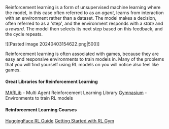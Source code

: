 Reinforcement learning is a form of unsupervised machine learning where the model, in this case often referred to as an *agent*, learns from interaction with an environment rather than a dataset. The model makes a decision, often referred to as a 'step', and the environment responds with a *state* and a *reward*. The model then selects its next step based on this feedback, and the cycle repeats.

![[Pasted image 20240403154622.png|500]]

Reinforcement learning is often associated with games, because they are easy and responsive environments to train models in. Many of the problems that you will find yourself using RL models on you will notice also feel like games.


#### Great Libraries for Reinforcement Learning
[MARLib](https://github.com/Replicable-MARL/MARLlib) - Multi Agent Reinforcement Learning Library
[Gymnasium](https://gymnasium.farama.org/) - Environments to train RL models

#### Reinforcement Learning Courses
[HuggingFace RL Guide](https://huggingface.co/learn/deep-rl-course/unit1/introduction)
[Getting Started with RL Gym](https://blog.paperspace.com/getting-started-with-reinforcement-learning/)
